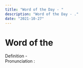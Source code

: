 ```yaml
---
title: "Word of the Day - "
description: "Word of the Day - ."
date: "2021-10-27"
---
```


# Word of the 

Definition -   
Pronunciation : 